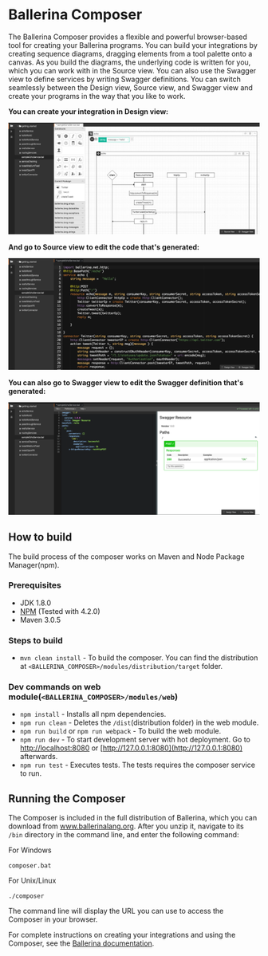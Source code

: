 # Ballerina Composer

The Ballerina Composer provides a flexible and powerful browser-based tool for creating your Ballerina programs. You can build your integrations by creating sequence diagrams, dragging elements from a tool palette onto a canvas. As you build the diagrams, the underlying code is written for you, which you can work with in the Source view. You can also use the Swagger view to define services by writing Swagger definitions. You can switch seamlessly between the Design view, Source view, and Swagger view and create your programs in the way that you like to work.

**You can create your integration in Design view:**

![alt text](./docs/images/DesignView.png?raw=true "Design view")

**And go to Source view to edit the code that's generated:**

![alt text](./docs/images/SourceView.png?raw=true "Source view")

**You can also go to Swagger view to edit the Swagger definition that's generated:**

![alt text](./docs/images/SwaggerView.png?raw=true "Swagger view")

## How to build
The build process of the composer works on Maven and Node Package Manager(npm).

### Prerequisites
* JDK 1.8.0  
* [NPM](https://docs.npmjs.com/getting-started/installing-node) (Tested with 4.2.0)   
* Maven 3.0.5  

### Steps to build
* `mvn clean install` - To build the composer. You can find the distribution at `<BALLERINA_COMPOSER>/modules/distribution/target` folder.  

### Dev commands on web module(`<BALLERINA_COMPOSER>/modules/web`)
* `npm install` - Installs all npm dependencies.
* `npm run clean` - Deletes the `/dist`(distribution folder) in the web module.  
* `npm run build` or `npm run webpack` - To build the web module.  
* `npm run dev` - To start development server with hot deployment. Go to [http://localhost:8080](http://localhost:8080) or [http://127.0.0.1:8080](http://127.0.0.1:8080) afterwards.
* `npm run test` - Executes tests. The tests requires the composer service to run.    

## Running the Composer

The Composer is included in the full distribution of Ballerina, which you can download from www.ballerinalang.org. After you unzip it, navigate to its `/bin` directory in the command line, and enter the following command:

For Windows
```
composer.bat
```

For Unix/Linux
```
./composer
```

The command line will display the URL you can use to access the Composer in your browser.

For complete instructions on creating your integrations and using the Composer, see the [Ballerina documentation](http://ballerinalang.org/documentation/).
